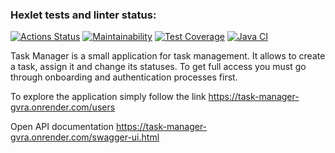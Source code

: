 ### Hexlet tests and linter status:
[![Actions Status](https://github.com/NurshatKalimullin/java-project-73/workflows/hexlet-check/badge.svg)](https://github.com/NurshatKalimullin/java-project-73/actions)
[![Maintainability](https://api.codeclimate.com/v1/badges/6db32a051e684ed4efba/maintainability)](https://codeclimate.com/github/NurshatKalimullin/java-project-73/maintainability)
[![Test Coverage](https://api.codeclimate.com/v1/badges/6db32a051e684ed4efba/test_coverage)](https://codeclimate.com/github/NurshatKalimullin/java-project-73/test_coverage)
[![Java CI](https://github.com/NurshatKalimullin/java-project-73/actions/workflows/main.yml/badge.svg)](https://github.com/NurshatKalimullin/java-project-73/actions/workflows/main.yml)


Task Manager is a small application for task management. It allows to create a task, assign it and change its statuses. To get full access you must go through onboarding and authentication processes first.

To explore the application simply follow the link https://task-manager-gvra.onrender.com/users

Open API documentation https://task-manager-gvra.onrender.com/swagger-ui.html